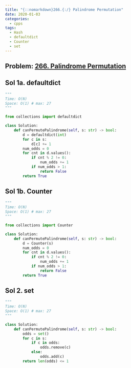 ```yaml
---
title: "{::nomarkdown}266.{:/} Palindrome Permutation"
date: 2020-01-03
categories:
  - cpps
tags:
  - Hash
  - defaultdict
  - Counter
  - set
---
```

## Problem: [266. Palindrome Permutation](https://leetcode.com/problems/palindrome-permutation/)

## Sol 1a. defaultdict
```python
"""
Time: O(N)
Space: O(1) # max: 27
"""

from collections import defaultdict

class Solution:
    def canPermutePalindrome(self, s: str) -> bool:
        d = defaultdict(int)
        for c in s:
            d[c] += 1
        num_odds = 0
        for cnt in d.values():
            if cnt % 2 != 0:
                num_odds += 1
            if num_odds > 1:
                return False
        return True
```

## Sol 1b. Counter
```python
"""
Time: O(N)
Space: O(1) # max: 27
"""

from collections import Counter

class Solution:
    def canPermutePalindrome(self, s: str) -> bool:
        d = Counter(s)
        num_odds = 0
        for cnt in d.values():
            if cnt % 2 != 0:
                num_odds += 1
            if num_odds > 1:
                return False
        return True
```

## Sol 2. set
```python
"""
Time: O(N)
Space: O(1) # max: 27
"""

class Solution:
    def canPermutePalindrome(self, s: str) -> bool:
        odds = set()
        for c in s:
            if c in odds:
                odds.remove(c)
            else:
                odds.add(c)
        return len(odds) <= 1
```
